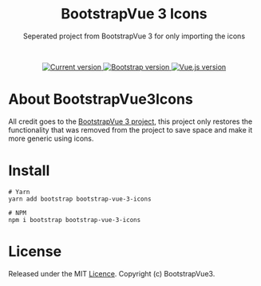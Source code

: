 <h1 align="center">BootstrapVue 3 Icons</h1>
<p align="center">Seperated project from BootstrapVue 3 for only importing the icons</p>

<br>

<p align="center">
  <a href="https://www.npmjs.com/package/bootstrap-vue-3-icons">
    <img src="https://flat.badgen.net/npm/v/bootstrap-vue-3-icons" alt="Current version">
  </a>
  <a href="https://getbootstrap.com/docs/5.0/getting-started/introduction/">
    <img src="https://flat.badgen.net/badge/bootstrap/5.0.x/563d7c" alt="Bootstrap version">
  </a>
  <a href="https://v3.vuejs.org/">
    <img src="https://flat.badgen.net/badge/vue.js/3.0.x/4fc08d" alt="Vue.js version">
  </a>
</p>

# About BootstrapVue3Icons

All credit goes to the [BootstrapVue 3 project](https://bootstrap-vue.org/), this project only restores the functionality that was removed from the project to save space and make it more generic using icons.

# Install

``` console
# Yarn
yarn add bootstrap bootstrap-vue-3-icons

# NPM
npm i bootstrap bootstrap-vue-3-icons
```

# License

Released under the MIT [Licence](./LICENSE). Copyright (c) BootstrapVue3.
